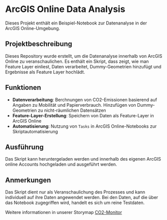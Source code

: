# ArcGIS Online Data Analysis

Dieses Projekt enthält ein Beispiel-Notebook zur Datenanalyse in der ArcGIS Online-Umgebung.

## Projektbeschreibung

Dieses Repository wurde erstellt, um die Datenanalyse innerhalb von ArcGIS Online zu veranschaulichen. Es enthält ein Skript, dass zeigt, wie man Feature Layer einliest,  Daten verarbeitet, Dummy-Geometrien hinzufügt und Ergebnisse als Feature Layer hochlädt.

## Funktionen

- **Datenverarbeitung**: Berchnungen von CO2-Emissionen basierend auf Angaben zu Mobilität und Papierverbrauch. Hinzufügen von Dummy-Geometrien zu nicht-räumlichen Datensätzen
- **Feature-Layer-Erstellung**: Speichern von Daten als Feature-Layer in ArcGIS Online
- **Automatisierung**: Nutzung von `Tasks` in ArcGIS Online-Notebooks zur Skriptautomatisierung

## Ausführung

Das Skript kann heruntergeladen werden und innerhalb des eigenen ArcGIS online Accounts hochgeladen und ausgeführt werden.

## Anmerkungen

Das Skript dient nur als Veranschaulichung des Prozesses und kann individuell auf ihre Daten angewendet werden. Bei den Daten, auf die über das Notebook zugegriffen wird, handelt es sich um reine Testdaten. 

Weitere informationen in unserer Storymap [CO2-Monitor](https://storymaps.arcgis.com/stories/41bfaf7261c642f49b60ad15a3e1a6dc)